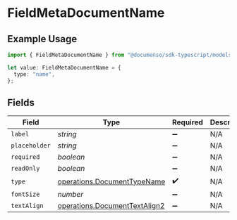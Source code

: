 # FieldMetaDocumentName

## Example Usage

```typescript
import { FieldMetaDocumentName } from "@documenso/sdk-typescript/models/operations";

let value: FieldMetaDocumentName = {
  type: "name",
};
```

## Fields

| Field                                                                          | Type                                                                           | Required                                                                       | Description                                                                    |
| ------------------------------------------------------------------------------ | ------------------------------------------------------------------------------ | ------------------------------------------------------------------------------ | ------------------------------------------------------------------------------ |
| `label`                                                                        | *string*                                                                       | :heavy_minus_sign:                                                             | N/A                                                                            |
| `placeholder`                                                                  | *string*                                                                       | :heavy_minus_sign:                                                             | N/A                                                                            |
| `required`                                                                     | *boolean*                                                                      | :heavy_minus_sign:                                                             | N/A                                                                            |
| `readOnly`                                                                     | *boolean*                                                                      | :heavy_minus_sign:                                                             | N/A                                                                            |
| `type`                                                                         | [operations.DocumentTypeName](../../models/operations/documenttypename.md)     | :heavy_check_mark:                                                             | N/A                                                                            |
| `fontSize`                                                                     | *number*                                                                       | :heavy_minus_sign:                                                             | N/A                                                                            |
| `textAlign`                                                                    | [operations.DocumentTextAlign2](../../models/operations/documenttextalign2.md) | :heavy_minus_sign:                                                             | N/A                                                                            |